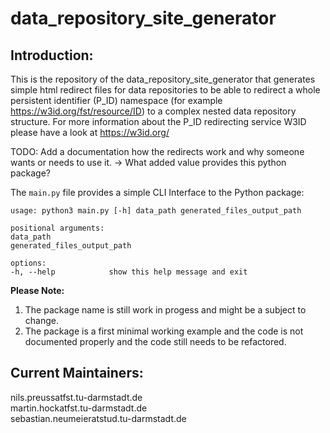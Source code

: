 # data_repository_site_generator
## Introduction:
This is the repository of the data_repository_site_generator that generates simple html redirect files for data repositories to be able to redirect a whole persistent identifier (P_ID) namespace (for example https://w3id.org/fst/resource/ID) to a complex nested data repository structure. For more information about the P_ID redirecting service W3ID please have a look at https://w3id.org/ <br>

TODO: Add a documentation how the redirects work and why someone wants or needs to use it. -> What added value provides this python package? <br>

The `main.py` file provides a simple CLI Interface to the Python package:
```shell
usage: python3 main.py [-h] data_path generated_files_output_path

positional arguments:
data_path
generated_files_output_path

options:
-h, --help            show this help message and exit
```

**Please Note:** <br>
1. The package name is still work in progess and might be a subject to change.
2. The package is a first minimal working example and the code is not documented properly and the code still needs to be refactored.

## Current Maintainers:
nils.preussatfst.tu-darmstadt.de <br>
martin.hockatfst.tu-darmstadt.de <br>
sebastian.neumeieratstud.tu-darmstadt.de
